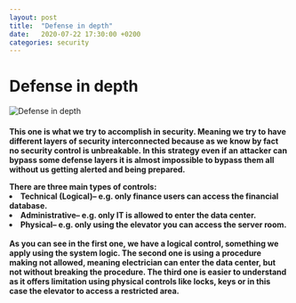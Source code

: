 ```yaml
---
layout: post
title:  "Defense in depth"
date:   2020-07-22 17:30:00 +0200
categories: security
---
```

<h1>Defense in depth</h1>

![Defense in depth](assets/Defense-in-depth.jpg" )
<h4>
<p>This one is what we try to accomplish in security. Meaning we try to have different layers of security interconnected because as we know by fact no security control is unbreakable. In this strategy even if an attacker can bypass some defense layers it is almost impossible to bypass them all without us getting alerted and being prepared. 
</p>
There are three main types of controls:
<li><B>Technical (Logical)</B>– e.g. only finance users can access the financial database.</li>
<li><B>Administrative</B>– e.g. only IT is allowed to enter the data center.</li>
<li><B>Physical</B>– e.g. only using the elevator you can access the server room.</li>
<BR>
As you can see in the first one, we have a logical control, something we apply using the system logic.
The second one is using a procedure making not allowed, meaning electrician can enter the data center, but not without breaking the procedure. 
The third one is easier to understand as it offers limitation using physical controls like locks, keys or in this case the elevator to access a restricted area.
</h4>